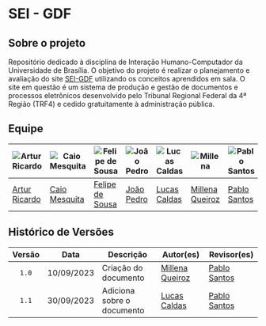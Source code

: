 # SEI - GDF

## Sobre o projeto

Repositório dedicado à disciplina de Interação Humano-Computador da Universidade de Brasília. O objetivo do projeto é realizar o planejamento e avaliação do site [SEI-GDF](https://portalsei.df.gov.br/) utilizando os conceitos aprendidos em sala. O site em questão é um sistema de produção e gestão de documentos e processos eletrônicos desenvolvido pelo Tribunal Regional Federal da 4ª Região (TRF4) e cedido gratuitamente à administração pública. 

## Equipe

| ![Artur Ricardo](https://github.com/algorithmorphic.png) | ![Caio Mesquita](https://github.com/Caiomesvie.png) | ![Felipe de Sousa](https://github.com/fsousac.png) | ![João Pedro](https://github.com/JoosPerro.png) | ![Lucas Caldas](https://github.com/lucascaldasb.png) | ![Millena](https://github.com/MillenaQueiroz.png) | ![Pablo Santos](https://github.com/pabloheika.png) |
| --- | --- | --- | --- | --- | --- | --- |
| [Artur Ricardo](https://github.com/algorithmorphic) | [Caio Mesquita](https://github.com/Caiomesvie) | [Felipe de Sousa](https://github.com/fsousac) | [João Pedro](https://github.com/JoosPerro) | [Lucas Caldas](https://github.com/lucascaldasb) | [Millena Queiroz](https://github.com/MillenaQueiroz) | [Pablo Santos](https://github.com/pabloheika) |

## Histórico de Versões

| Versão | Data | Descrição | Autor(es) | Revisor(es) |
| :----: | :--: | --------- | ----------- | ------ |
| `1.0`  | 10/09/2023 | Criação do documento | [Millena Queiroz](https://github.com/MillenaQueiroz)  | [Pablo Santos](https://github.com/pabloheika) |
| `1.1`  | 30/09/2023 | Adiciona sobre o documento | [Lucas Caldas](https://github.com/lucascaldasb)  | [Pablo Santos](https://github.com/pabloheika) |